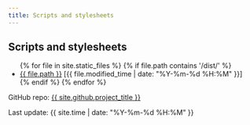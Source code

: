 ```yaml
---
title: Scripts and stylesheets
---
```


## Scripts and stylesheets

<ul>
{% for file in site.static_files %}
    {% if file.path contains '/dist/' %}
        <li><a href="{{ file.path }}">{{ file.path }}</a> [{{ file.modified_time | date: "%Y-%m-%d %H:%M" }}]</li>
    {% endif %}
{% endfor %}
</ul>

<p>GitHub repo: <a href="{{ site.github.repository_url }}">{{ site.github.project_title }}</a></p>

<p>Last update: {{ site.time | date: "%Y-%m-%d %H:%M" }}</p>



